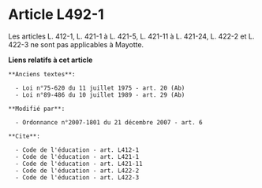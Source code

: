# Article L492-1

Les articles L. 412-1, L. 421-1 à L. 421-5, L. 421-11 à L. 421-24, L. 422-2 et L. 422-3 ne sont pas applicables à Mayotte.

**Liens relatifs à cet article**

	**Anciens textes**:

	  - Loi n°75-620 du 11 juillet 1975 - art. 20 (Ab)
	  - Loi n°89-486 du 10 juillet 1989 - art. 29 (Ab)

	**Modifié par**:

	  - Ordonnance n°2007-1801 du 21 décembre 2007 - art. 6

	**Cite**:

	  - Code de l'éducation - art. L412-1
	  - Code de l'éducation - art. L421-1
	  - Code de l'éducation - art. L421-11
	  - Code de l'éducation - art. L422-2
	  - Code de l'éducation - art. L422-3
